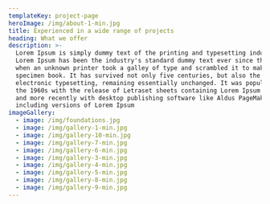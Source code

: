 ```yaml
---
templateKey: project-page
heroImage: /img/about-1-min.jpg
title: Experienced in a wide range of projects
heading: What we offer
description: >-
  Lorem Ipsum is simply dummy text of the printing and typesetting industry.
  Lorem Ipsum has been the industry's standard dummy text ever since the 1500s,
  when an unknown printer took a galley of type and scrambled it to make a type
  specimen book. It has survived not only five centuries, but also the leap into
  electronic typesetting, remaining essentially unchanged. It was popularised in
  the 1960s with the release of Letraset sheets containing Lorem Ipsum passages,
  and more recently with desktop publishing software like Aldus PageMaker
  including versions of Lorem Ipsum
imageGallery:
  - image: /img/foundations.jpg
  - image: /img/gallery-1-min.jpg
  - image: /img/gallery-10-min.jpg
  - image: /img/gallery-7-min.jpg
  - image: /img/gallery-6-min.jpg
  - image: /img/gallery-3-min.jpg
  - image: /img/gallery-4-min.jpg
  - image: /img/gallery-5-min.jpg
  - image: /img/gallery-8-min.jpg
  - image: /img/gallery-9-min.jpg
---
```


